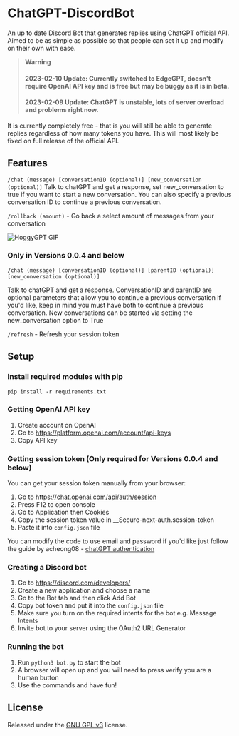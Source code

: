 # ChatGPT-DiscordBot

An up to date Discord Bot that generates replies using ChatGPT official API. 
Aimed to be as simple as possible so that people can set it up and modify on their own with ease.

> **Warning**
> #### 2023-02-10 Update: Currently switched to EdgeGPT, doesn't require OpenAI API key and is free but may be buggy as it is in beta.
> #### 2023-02-09 Update: ChatGPT is unstable, lots of server overload and problems right now. 

It is currently completely free - that is you will still be able to generate replies regardless of how many tokens you have. This will most likely be fixed on full release of the official API.

## Features

`/chat (message) [conversationID (optional)] [new_conversation (optional)]` Talk to chatGPT and get a response, set new_conversation to true if you want to start a new conversation. You can also specify a previous conversation ID to continue a previous conversation.

`/rollback (amount)` - Go back a select amount of messages from your conversation

![HoggyGPT GIF](https://user-images.githubusercontent.com/72218862/210123549-83357527-0dc9-49a8-bb79-93a6f596850f.gif)

### Only in Versions 0.0.4 and below
`/chat (message) [conversationID (optional)] [parentID (optional)] [new_conversation (optional)]`

Talk to chatGPT and get a response. ConversationID and parentID are optional parameters that allow you to continue a previous conversation if you'd like, keep in mind you must have both to continue a previous conversation. New conversations can be started via setting the new_conversation option to True

`/refresh` - Refresh your session token

## Setup

### Install required modules with pip 

`pip install -r requirements.txt`

### Getting OpenAI API key
1. Create account on OpenAI
2. Go to https://platform.openai.com/account/api-keys
3. Copy API key

### Getting session token (Only required for Versions 0.0.4 and below)

You can get your session token manually from your browser:

1. Go to https://chat.openai.com/api/auth/session
2. Press F12 to open console
3. Go to Application then Cookies
4. Copy the session token value in __Secure-next-auth.session-token
5. Paste it into `config.json` file

You can modify the code to use email and password if you'd like just follow the guide by acheong08 - [chatGPT authentication](https://github.com/acheong08/ChatGPT/wiki/Setup)

### Creating a Discord bot
1. Go to https://discord.com/developers/
2. Create a new application and choose a name
3. Go to the Bot tab and then click Add Bot
4. Copy bot token and put it into the `config.json` file
5. Make sure you turn on the required intents for the bot e.g. Message Intents
6. Invite bot to your server using the OAuth2 URL Generator

### Running the bot
1. Run `python3 bot.py` to start the bot
2. A browser will open up and you will need to press verify you are a human button
3. Use the commands and have fun! 

## License

Released under the [GNU GPL v3](https://www.gnu.org/licenses/gpl-3.0.en.html) license.

